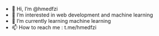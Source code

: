 - 👋 Hi, I’m @hmedfzi
- 👀 I’m interested in web development  and machine learning
- 🌱 I’m currently learning machine learning
- 📫 How to reach me :  t.me/hmedfzi

<!---
hmedfzi/hmedfzi is a ✨ special ✨ repository because its `README.md` (this file) appears on your GitHub profile.
You can click the Preview link to take a look at your changes.
--->
